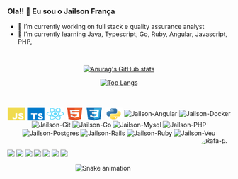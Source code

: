 ### Ola!! 👋 Eu sou o Jailson França



- 🔭 I’m currently working on full stack e quality assurance analyst
- 🌱 I’m currently learning Java, Typescript, Go, Ruby, Angular, Javascript, PHP, 

<br>

<div style="display: inline_block" align="center" >
  <a href="https://github.com/jailcomfranssa">
  
  [![Anurag's GitHub stats](https://github-readme-stats.vercel.app/api?username=jailcomfranssa&show_icons=true&theme=dark)](https://github.com/anuraghazra/github-readme-stats)
    
  [![Top Langs](https://github-readme-stats.vercel.app/api/top-langs/?username=jailcomfranssa&layout=compact)](https://github.com/anuraghazra/github-readme-stats)
 </div>
  
  
  ##


  <div style="display: inline_block" align="center"><br>
  <img align="center" alt="Jailson-Js" height="30" width="40" src="https://raw.githubusercontent.com/devicons/devicon/master/icons/javascript/javascript-plain.svg">
  <img align="center" alt="Jailson-Ts" height="30" width="40" src="https://raw.githubusercontent.com/devicons/devicon/master/icons/typescript/typescript-plain.svg">
  <img align="center" alt="Jailson-React" height="30" width="40" src="https://raw.githubusercontent.com/devicons/devicon/master/icons/react/react-original.svg">
  <img align="center" alt="Jailson-HTML" height="30" width="40" src="https://raw.githubusercontent.com/devicons/devicon/master/icons/html5/html5-original.svg">
  <img align="center" alt="Jailson-CSS" height="30" width="40" src="https://raw.githubusercontent.com/devicons/devicon/master/icons/css3/css3-original.svg">
  <img align="center" alt="Jailson-Python" height="30" width="40" src="https://raw.githubusercontent.com/devicons/devicon/master/icons/python/python-original.svg">
  <img align="center" alt="Jailson-Angular" height="30" width="40" src="https://icongr.am/devicon/angularjs-original.svg?size=128&color=currentColor">
  <img align="center" alt="Jailson-Docker" height="30" width="40" src="https://icongr.am/devicon/docker-original-wordmark.svg?size=128&color=currentColor">
  <img align="center" alt="Jailson-Git" height="30" width="40" src="https://icongr.am/devicon/git-original.svg?size=128&color=currentColor">
  <img align="center" alt="Jailson-Go" height="30" width="40" src="https://icongr.am/devicon/go-original.svg?size=128&color=currentColor">
  <img align="center" alt="Jailson-Mysql" height="30" width="40" src="https://icongr.am/devicon/mysql-original-wordmark.svg?size=128&color=currentColor">
  <img align="center" alt="Jailson-PHP" height="30" width="40" src="https://icongr.am/devicon/php-original.svg?size=128&color=currentColor">
  <img align="center" alt="Jailson-Postgres" height="30" width="40" src="https://icongr.am/devicon/postgresql-original.svg?size=128&color=currentColor">
  <img align="center" alt="Jailson-Rails" height="30" width="40" src="https://icongr.am/devicon/rails-original-wordmark.svg?size=128&color=currentColor">
  <img align="center" alt="Jailson-Ruby" height="30" width="40" src="https://icongr.am/devicon/ruby-original.svg?size=128&color=currentColor">
  <img align="center" alt="Jailson-Veu" height="30" width="40" src="https://icongr.am/devicon/vuejs-original.svg?size=128&color=currentColor">
  <img align="right" alt="Rafa-pic" height="150" style="border-radius:50px;" src="https://user-images.githubusercontent.com/6586926/168694087-902bde2f-5249-468d-88f5-805ba022ef3b.gif">
</div>

##
  
  <div>
      <a href="#" target="_blank"><img src="https://img.shields.io/badge/YouTube-FF0000?style=for-the-badge&logo=youtube&logoColor=white" target="_blank"></a>
  <a href="https://instagram.com/jailson.defranca" target="_blank"><img src="https://img.shields.io/badge/-Instagram-%23E4405F?style=for-the-badge&logo=instagram&logoColor=white" target="_blank"></a>
 	<a href="#" target="_blank"><img src="https://img.shields.io/badge/Twitch-9146FF?style=for-the-badge&logo=twitch&logoColor=white" target="_blank"></a>
 <a href="Jailson#6695" target="_blank"><img src="https://img.shields.io/badge/Discord-7289DA?style=for-the-badge&logo=discord&logoColor=white" target="_blank"></a> 
  <a href = "mailto:jailson.franca@dce.ufpb.br"><img src="https://img.shields.io/badge/-Gmail-%23333?style=for-the-badge&logo=gmail&logoColor=white" target="_blank"></a>
  <a href="https://www.linkedin.com/in/jailson-silva-de-fran%C3%A7a-31468ba8/" target="_blank"><img src="https://img.shields.io/badge/-LinkedIn-%230077B5?style=for-the-badge&logo=linkedin&logoColor=white" target="_blank"></a> 
    <a href="#" target="_blank"><img src="https://img.shields.io/badge/WhatsApp-25D366?style=for-the-badge&logo=whatsapp&logoColor=white" target="_blank"></a> 
  </div>


<div align="center">
  
  ![Snake animation](https://github.com/jailcomfranssa/jailcomfranssa/blob/output/github-contribution-grid-snake.svg)
  
</div>

